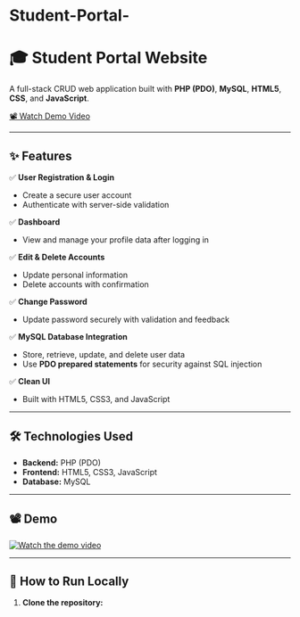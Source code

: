 # Student-Portal-
# 🎓 Student Portal Website

A full-stack CRUD web application built with **PHP (PDO)**, **MySQL**, **HTML5**, **CSS**, and **JavaScript**.

[📽 Watch Demo Video](https://www.youtube.com/watch?v=-EXKauV7RLg)

---

## ✨ Features

✅ **User Registration & Login**
- Create a secure user account
- Authenticate with server-side validation

✅ **Dashboard**
- View and manage your profile data after logging in

✅ **Edit & Delete Accounts**
- Update personal information
- Delete accounts with confirmation

✅ **Change Password**
- Update password securely with validation and feedback

✅ **MySQL Database Integration**
- Store, retrieve, update, and delete user data
- Use **PDO prepared statements** for security against SQL injection

✅ **Clean UI**
- Built with HTML5, CSS3, and JavaScript

---

## 🛠 Technologies Used

- **Backend:** PHP (PDO)
- **Frontend:** HTML5, CSS3, JavaScript
- **Database:** MySQL

---

## 📽 Demo

[![Watch the demo video](https://img.youtube.com/vi/-EXKauV7RLg/0.jpg)](https://www.youtube.com/watch?v=-EXKauV7RLg)

---

## 🚀 How to Run Locally

1. **Clone the repository:**
